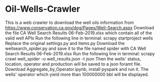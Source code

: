 # Oil-Wells-Crawler
This is a web crawler to download the well oils information from https://www.conservation.ca.gov/dog/Pages/Well-Search.aspx
Download the file CA Well Search Results 06-Feb-2019.xlsx which contain all of the valid well APIs
Run the following line in terminal: scrapy startproject wells 
Replace the original settings.py and items.py
Download the wellsearch_spider.py and save it to the file named spider with CA Well Search Results 06-Feb-2019.xlsx
Run the following line in terminal: scrapy crawl well_spider -o well_results.json -t json
Then the wells' status, location, operator and production will be saved to a json foramt file.
Download Aggregate_by_Operator.ipynb, install pyspark and run it.
The wells' operator which yield more than 100000000 bbl will be displayed.
